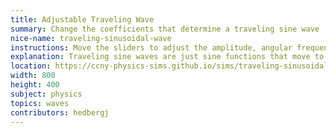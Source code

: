 ```yaml
---
title: Adjustable Traveling Wave
summary: Change the coefficients that determine a traveling sine wave
nice-name: traveling-sinusoidal-wave
instructions: Move the sliders to adjust the amplitude, angular frequency, and wavelength.
explanation: Traveling sine waves are just sine functions that move to the right or left.
location: https://ccny-physics-sims.github.io/sims/traveling-sinusoidal-wave/
width: 800
height: 400
subject: physics
topics: waves
contributors: hedbergj
---
```

